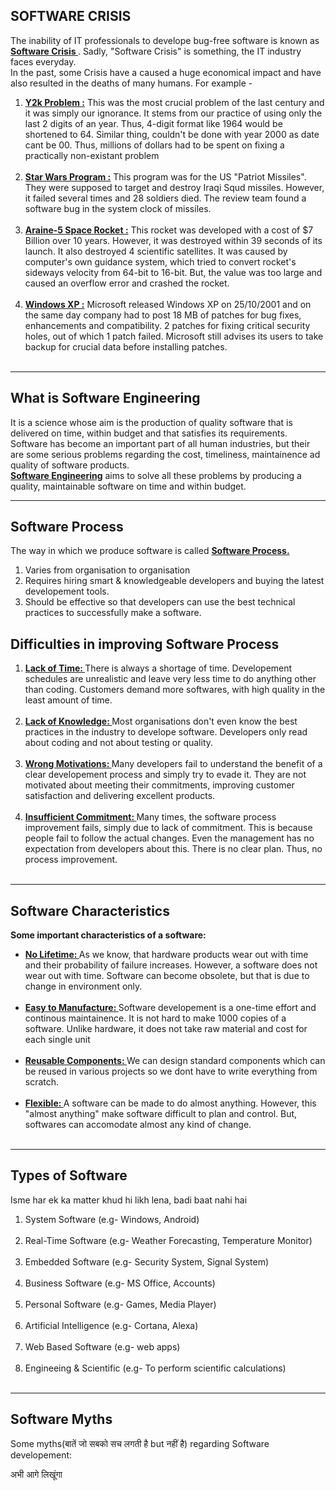 SOFTWARE CRISIS
---------------
The inability of IT professionals to develope bug-free software is known as <ins><strong>
Software Crisis </strong></ins>. Sadly, "Software Crisis" is something, the IT industry faces 
everyday. <br>
In the past, some Crisis have a caused a huge economical impact and have also resulted in the 
deaths of many humans. For example -

<ol>
	<li> <ins><strong>Y2k Problem :</strong></ins> This was the most crucial problem of
		the last century and it was simply our ignorance. It stems from our practice of
		using only the last 2 digits of an year. Thus, 4-digit format like 1964 would be 
		shortened to 64. Similar thing, couldn't be done with year 2000 as date cant be 00.
		Thus, millions of dollars had to be spent on fixing a practically non-existant 
		problem</li> <br>
	<li> <ins><strong>Star Wars Program :</strong></ins> This program was for the US "Patriot 
		Missiles". They were supposed to target and destroy Iraqi Squd missiles. However, it 
		failed several times and 28 soldiers died. The review team found a software bug in the
		system clock of missiles.</li> <br>
	<li> <ins><strong>Araine-5 Space Rocket :</strong></ins> This rocket was developed with a
		cost of $7 Billion over 10 years. However, it was destroyed within 39 seconds of its 
		launch. It also destroyed 4 scientific satellites. It was caused by computer's own 
		guidance system, which tried to convert rocket's sideways velocity from 64-bit to 16-bit.
		But, the value was too large and caused an overflow error and crashed the rocket.</li> <br>
	<li> <ins><strong>Windows XP :</strong></ins> Microsoft released Windows XP on 25/10/2001 
		and on the same day company had to post 18 MB of patches for bug fixes, enhancements and
		compatibility. 2 patches for fixing critical security holes, out of which 1 patch failed.
		Microsoft still advises its users to take backup for crucial data before installing 
		patches.</li> <br>
</ol>

____

What is Software Engineering
----------------------------

It is a science whose aim is the production of quality software that is delivered on time, within
budget and that satisfies its requirements.<br>
Software has become an important part of all human industries, but their are some serious problems
regarding the cost, timeliness, maintainence ad quality of software products. <br>
<b><ins>Software Engineering</ins></b> aims to solve all these problems by producing a quality, 
maintainable software on time and within budget.

____

Software Process
---------------
The way in which we produce software is called <b><ins>Software Process.</ins></b>
<ol>
	<li> Varies from organisation to organisation </li>
	<li> Requires hiring smart & knowledgeable developers and buying the latest 
		developement tools. </li>
	<li> Should be effective so that developers can use the best technical practices
		 to successfully make a software. </li>
</ol>

Difficulties in improving Software Process
------------------------------------------

<ol> 
	<li> <b><ins> Lack of Time: </ins></b> There is always a shortage of time. Developement
		schedules are unrealistic and leave very less time to do anything other than coding.
		Customers demand more softwares, with high quality in the least amount of time. </li>
	<br>
	<li> <b><ins> Lack of Knowledge: </ins></b> Most organisations don't even know the best 
		practices in the industry to develope software. Developers only read about coding and
		not about testing or quality. </li> <br>
	<li> <b><ins> Wrong Motivations: </ins></b> Many developers fail to understand the benefit 
		of a clear developement process and simply try to evade it. They are not motivated about
		meeting their commitments, improving customer satisfaction and delivering excellent 
	products. </li> <br>
	<li> <b><ins> Insufficient Commitment: </ins></b> Many times, the software process improvement
		fails, simply due to lack of commitment. This is because people fail to follow the actual
		changes. Even the management has no expectation from developers about this. There is no
	clear plan. Thus, no process improvement. </li> <br>
</ol>

________

Software Characteristics
------------------------

**Some important characteristics of a software:**

<ul>
	<li> <b><ins> No Lifetime: </ins></b> As we know, that hardware products wear out with time
		and their probability of failure increases. However, a software does not wear out with
		time. Software can become obsolete, but that is due to change in environment only.
	</li> <br>
	<li> <b><ins> Easy to Manufacture: </ins></b> Software developement is a one-time effort
		and continous maintainence. It is not hard to make 1000 copies of a software. Unlike
	hardware, it does not take raw material and cost for each single unit </li> <br>
	<li> <b><ins> Reusable Components: </ins></b> We can design standard components which 
		can be reused in various projects so we dont have to write everything from scratch.
		</li><br>
	<li> <b><ins> Flexible: </ins></b> A software can be made to do almost anything. However, 
		this "almost anything" make software difficult to plan and control. But, softwares
	can accomodate almost any kind of change. </li><br>
</ul>

_____

Types of Software
-----------------
Isme har ek ka matter khud hi likh lena, badi baat nahi hai
<ol>
	<li> System Software (e.g- Windows, Android) </li> <br>
	<li> Real-Time Software (e.g- Weather Forecasting, Temperature Monitor) </li> <br>
	<li> Embedded Software (e.g- Security System, Signal System) </li> <br>
	<li> Business Software (e.g- MS Office, Accounts) </li> <br>
	<li> Personal Software (e.g- Games, Media Player) </li> <br>
	<li> Artificial Intelligence (e.g- Cortana, Alexa) </li> <br>
	<li> Web Based Software (e.g- web apps) </li> <br>
	<li> Engineeing & Scientific (e.g- To perform scientific calculations) </li> <br>
</ol>

______

Software Myths
--------------
Some myths(बातें जो सबको सच लगती है but नहीं है) regarding Software developement:

अभी आगे लिखूंगा

